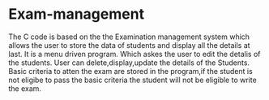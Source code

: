 # Exam-management
The C code is based on the the Examination management system which allows the user to store the data of students and display all the details at last.
It is a menu driven program. Which askes the user to edit the detalis of the students.
User can delete,display,update the details of the Students.
Basic criteria to atten the exam are stored in the program,if the student is not eligibe to pass the basic criteria the student will not be eligible to write the exam.
